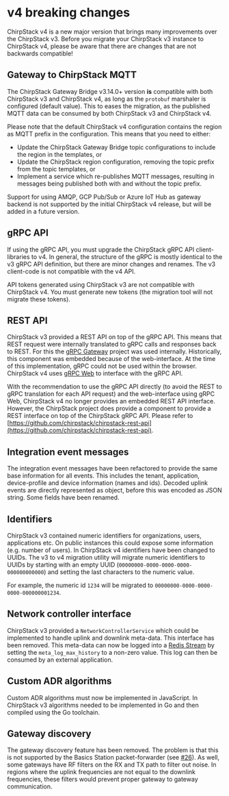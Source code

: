 # v4 breaking changes

ChirpStack v4 is a new major version that brings many improvements over the
ChirpStack v3. Before you migrate your ChirpStack v3 instance to ChirpStack
v4, please be aware that there are changes that are not backwards compatible!

## Gateway to ChirpStack MQTT

The ChirpStack Gateway Bridge v3.14.0+ version **is** compatible with both
ChirpStack v3 and ChirpStack v4, as long as the `protobuf` marshaler is
configured (default value). This to eases the migration, as the published
MQTT data can be consumed by both ChirpStack v3 and ChirpStack v4.

Please note that the default ChirpStack v4 configuration contains the region
as MQTT prefix in the configuration. This means that you need to either:

* Update the ChirpStack Gateway Bridge topic configurations to include the
  region in the templates, or
* Update the ChirpStack region configuration, removing the topic prefix from
  the topic templates, or
* Implement a service which re-publishes MQTT messages, resulting in messages
  being published both with and without the topic prefix.

Support for using AMQP, GCP Pub/Sub or Azure IoT Hub as gateway backend is not
supported by the initial ChirpStack v4 release, but will be added in a future
version.

## gRPC API

If using the gRPC API, you must upgrade the ChirpStack gRPC API client-libraries
to v4. In general, the structure of the gRPC is mostly identical to the v3 gRPC
API definition, but there are minor changes and renames. The v3 client-code is
not compatible with the v4 API.

API tokens generated using ChirpStack v3 are not compatible with ChirpStack v4.
You must generate new tokens (the migration tool will not migrate these tokens).

## REST API

ChirpStack v3 provided a REST API on top of the gRPC API. This means that REST
request were internally translated to gRPC calls and responses back to REST.
For this the [gRPC Gateway](https://github.com/grpc-ecosystem/grpc-gateway)
project was used internally. Historically, this component was embedded because
of the web-interface. At the time of this implementation, gRPC could not be used
within the browser. ChirpStack v4 uses [gRPC Web](https://github.com/grpc/grpc-web)
to interface with the gRPC API.

With the recommendation to use the gRPC API directly (to avoid the REST to gRPC
translation for each API request) and the web-interface using gRPC Web,
ChirpStack v4 no longer provides an embedded REST API interface. However, the
ChirpStack project does provide a component to provide a REST interface on top
of the ChirpStack gRPC API. Please refer to
[https://github.com/chirpstack/chirpstack-rest-api](https://github.com/chirpstack/chirpstack-rest-api).

## Integration event messages

The integration event messages have been refactored to provide the same base
information for all events. This includes the tenant, application, device-profile
and device information (names and ids). Decoded uplink events are directly
represented as object, before this was encoded as JSON string. Some fields
have been renamed.

## Identifiers

ChirpStack v3 contained numeric identifiers for organizations, users,
applications etc. On public instances this could expose some information (e.g. number of users).
In ChirpStack v4 identifiers have been changed to UUIDs. The v3 to v4 migration
utility will migrate numeric identifiers to UUIDs by starting with an empty
UUID (`00000000-0000-0000-0000-000000000000`) and setting the last characters
to the numeric value.

For example, the numeric id `1234` will be migrated to 
`00000000-0000-0000-0000-000000001234`.

## Network controller interface

ChirpStack v3 provided a `NetworkControllerService` which could be implemented
to handle uplink and downlink meta-data. This interface has been removed. This
meta-data can now be logged into a [Redis Stream](https://redis.io/docs/manual/data-types/streams/)
by setting the `meta_log_max_history` to a non-zero value. This log can then be
consumed by an external application.

## Custom ADR algorithms

Custom ADR algorithms must now be implemented in JavaScript. In ChirpStack v3
algorithms needed to be implemented in Go and then compiled using the Go
toolchain.

## Gateway discovery

The gateway discovery feature has been removed. The problem is that this is not
supported by the Basics Station packet-forwarder (see [#26](https://github.com/lorabasics/basicstation/issues/26)).
As well, some gateways have RF filters on the RX and TX path to filter out noise.
In regions where the uplink frequencies are not equal to the downlink frequencies,
these filters would prevent proper gateway to gateway communication.
